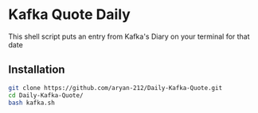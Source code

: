 # Kafka Quote Daily

This shell script puts an entry from Kafka's Diary on your terminal for that date

## Installation

```bash
git clone https://github.com/aryan-212/Daily-Kafka-Quote.git
cd Daily-Kafka-Quote/
bash kafka.sh
```
